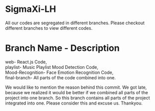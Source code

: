 # SigmaXi-LH
All our codes are segregated in different branches.
Please checkout different branches to view different codes.

# Branch Name - Description
  web-  React.js Code,<br>
  playlist- Music Playlist Mood Detection Code,<br>
  Mood-Recognition-  Face Emotion Recognition Code,<br>
  final-branch-  All parts of the code combined into one.<br>

We would like to mention the reason behind this commit. We got late, because we realized it would be better if we combined all parts of the project into one branch. So this branch contains all parts of the project integrated into one. Please consider this and excuse us.
Thankyou.
